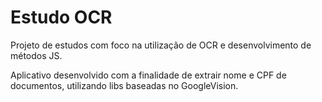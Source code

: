 # Estudo OCR

Projeto de estudos com foco na utilização de OCR e desenvolvimento de métodos JS.

Aplicativo desenvolvido com a finalidade de extrair nome e CPF de documentos, utilizando libs baseadas no GoogleVision.
